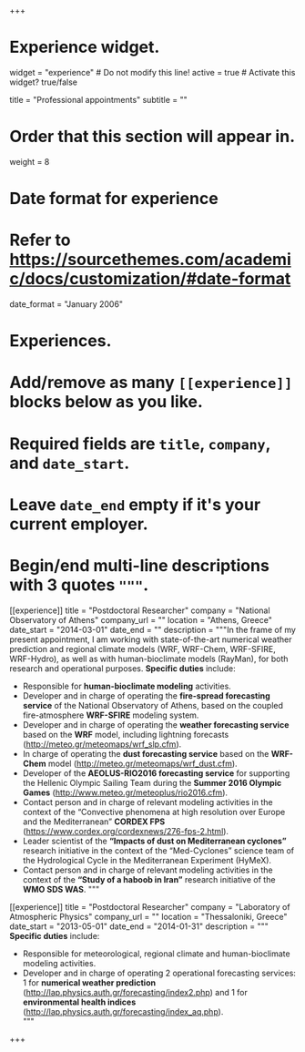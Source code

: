 +++
# Experience widget.
widget = "experience"  # Do not modify this line!
active = true  # Activate this widget? true/false

title = "Professional appointments"
subtitle = ""

# Order that this section will appear in.
weight = 8

# Date format for experience
#   Refer to https://sourcethemes.com/academic/docs/customization/#date-format
date_format = "January 2006"

# Experiences.
#   Add/remove as many `[[experience]]` blocks below as you like.
#   Required fields are `title`, `company`, and `date_start`.
#   Leave `date_end` empty if it's your current employer.
#   Begin/end multi-line descriptions with 3 quotes `"""`.
[[experience]]
  title = "Postdoctoral Researcher"
  company = "National Observatory of Athens"
  company_url = ""
  location = "Athens, Greece"
  date_start = "2014-03-01"
  date_end = ""
  description = """In the frame of my present appointment, I am working with 
  state-of-the-art numerical weather prediction and regional climate models 
  (WRF, WRF-Chem, WRF-SFIRE, WRF-Hydro), as well as with human-bioclimate models 
  (RayMan), for both research and operational purposes. **Specific duties** include:
  
  * Responsible for **human-bioclimate modeling** activities.
  * Developer and in charge of operating the **fire-spread forecasting service** of the
  National Observatory of Athens, based on the coupled fire-atmosphere **WRF-SFIRE**
  modeling system.
  * Developer and in charge of operating the **weather forecasting service**
  based on the **WRF** model, including lightning forecasts (http://meteo.gr/meteomaps/wrf_slp.cfm).
  * In charge of operating the **dust forecasting service** based on the **WRF-Chem**
  model (http://meteo.gr/meteomaps/wrf_dust.cfm).
  * Developer of the **AEOLUS-RIO2016 forecasting service** for supporting the
  Hellenic Olympic Sailing Team during the **Summer 2016 Olympic Games**
  (http://www.meteo.gr/meteoplus/rio2016.cfm).
  * Contact person and in charge of relevant modeling activities in the context
  of the “Convective phenomena at high resolution over Europe and the
  Mediterranean” **CORDEX FPS** (https://www.cordex.org/cordexnews/276-fps-2.html).
  * Leader scientist of the **“Impacts of dust on Mediterranean cyclones”**
  research initiative in the context of the “Med-Cyclones” science team of
  the Hydrological Cycle in the Mediterranean Experiment (HyMeX).
  * Contact person and in charge of relevant modeling activities in the context
  of the **“Study of a haboob in Iran”** research initiative of the **WMO SDS
  WAS**.
  """

[[experience]]
  title = "Postdoctoral Researcher"
  company = "Laboratory of Atmospheric Physics"
  company_url = ""
  location = "Thessaloniki, Greece"
  date_start = "2013-05-01"
  date_end = "2014-01-31"
  description = """
  **Specific duties** include:
  
  * Responsible for meteorological, regional climate and human-bioclimate
  modeling activities.
  * Developer and in charge of operating 2 operational forecasting services: 1
  for **numerical weather prediction**
  (http://lap.physics.auth.gr/forecasting/index2.php) and 1 for **environmental health
  indices** (http://lap.physics.auth.gr/forecasting/index_aq.php).  
  """

+++
